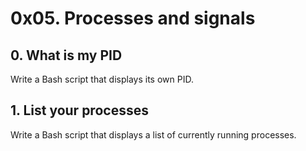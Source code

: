# 0x05. Processes and signals
## 0. What is my PID
Write a Bash script that displays its own PID.
## 1. List your processes
Write a Bash script that displays a list of currently running processes.
